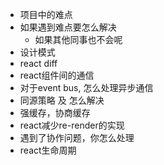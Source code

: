 - 项目中的难点
- 如果遇到难点要怎么解决
  - 如果其他同事也不会呢
- 设计模式
- react diff
- react组件间的通信
- 对于event bus, 怎么处理异步通信
- 同源策略 及 怎么解决
- 强缓存，协商缓存
- react减少re-render的实现
- 遇到了协作问题，你怎么处理
- react生命周期